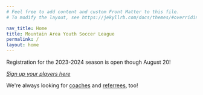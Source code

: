 ```yaml
---
# Feel free to add content and custom Front Matter to this file.
# To modify the layout, see https://jekyllrb.com/docs/themes/#overriding-theme-defaults

nav_title: Home
title: Mountain Area Youth Soccer League
permalink: /
layout: home
---
```


Registration for the 2023-2024 season is open though August 20!

*[Sign up your players here](https://system.gotsport.com/programs/69874V511?reg_role=player)*

We're always looking for [coaches](https://system.gotsport.com/programs/69874V511?reg_role=coach)
and [referrees](https://system.gotsport.com/programs/69874V511?reg_role=referee), too!
